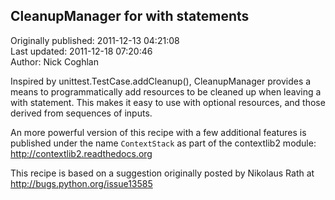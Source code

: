 ## CleanupManager for with statements  
Originally published: 2011-12-13 04:21:08  
Last updated: 2011-12-18 07:20:46  
Author: Nick Coghlan  
  
Inspired by unittest.TestCase.addCleanup(), CleanupManager provides a means to programmatically add resources to be cleaned up when leaving a with statement. This makes it easy to use with optional resources, and those derived from sequences of inputs.

An more powerful version of this recipe with a few additional features is published under the name ``ContextStack`` as part of the contextlib2 module: http://contextlib2.readthedocs.org

This recipe is based on a suggestion originally posted by Nikolaus Rath at http://bugs.python.org/issue13585